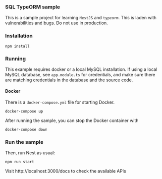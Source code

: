 ### SQL TypeORM sample

This is a sample project for learning `NestJS` and `typeorm`. This is laden with vulnerabilities and bugs.
Do not use in production.

### Installation


`npm install`

### Running

This example requires docker or a local MySQL installation.  If using a local MySQL database, see `app.module.ts` for credentials, and make sure there are matching credentials in the database and the source code.

#### Docker

There is a `docker-compose.yml` file for starting Docker.

`docker-compose up`

After running the sample, you can stop the Docker container with

`docker-compose down`

### Run the sample

Then, run Nest as usual:

`npm run start`


Visit http://localhost:3000/docs to check the available APIs
